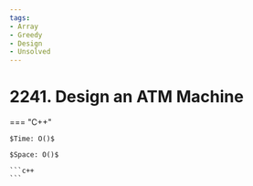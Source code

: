 ```yaml
---
tags:
- Array
- Greedy
- Design
- Unsolved
---
```



# 2241. Design an ATM Machine

=== "C++"

    $Time: O()$

    $Space: O()$

    ```c++
    ```